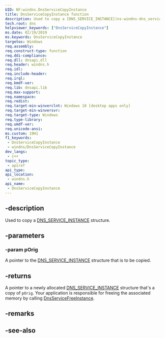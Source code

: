 ```yaml
---
UID: NF:windns.DnsServiceCopyInstance
title: DnsServiceCopyInstance function
description: Used to copy a [DNS_SERVICE_INSTANCE](ns-windns-dns_service_instance.md) structure.
tech.root: dns
helpviewer_keywords: ["DnsServiceCopyInstance"]
ms.date: 02/19/2019
ms.keywords: DnsServiceCopyInstance
targetos: Windows
req.assembly: 
req.construct-type: function
req.ddi-compliance: 
req.dll: dnsapi.dll
req.header: windns.h
req.idl: 
req.include-header: 
req.irql: 
req.kmdf-ver: 
req.lib: dnsapi.lib
req.max-support: 
req.namespace: 
req.redist: 
req.target-min-winverclnt: Windows 10 [desktop apps only]
req.target-min-winversvr: 
req.target-type: Windows
req.type-library: 
req.umdf-ver: 
req.unicode-ansi: 
ms.custom: 19H1
f1_keywords:
 - DnsServiceCopyInstance
 - windns/DnsServiceCopyInstance
dev_langs:
 - c++
topic_type:
 - apiref
api_type:
api_location:
 - windns.h
api_name:
 - DnsServiceCopyInstance
---
```


## -description

Used to copy a [DNS_SERVICE_INSTANCE](/windows/win32/api/windns/ns-windns-dns_service_instance) structure.

## -parameters

### -param pOrig

A pointer to the [DNS_SERVICE_INSTANCE](ns-windns-dns_service_instance.md) structure that is to be copied.

## -returns

A pointer to a newly allocated [DNS_SERVICE_INSTANCE](ns-windns-dns_service_instance.md) structure that's a copy of `pOrig`. Your application is responsible for freeing the associated memory by calling [DnsServiceFreeInstance](nf-windns-dnsservicefreeinstance.md).

## -remarks

## -see-also

